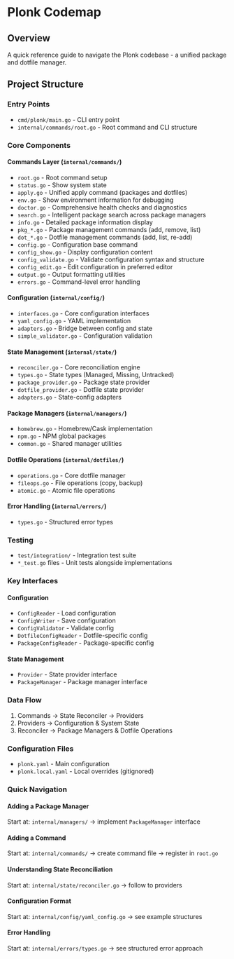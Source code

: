 # Plonk Codemap

## Overview
A quick reference guide to navigate the Plonk codebase - a unified package and dotfile manager.

## Project Structure

### Entry Points
- `cmd/plonk/main.go` - CLI entry point
- `internal/commands/root.go` - Root command and CLI structure

### Core Components

#### Commands Layer (`internal/commands/`)
- `root.go` - Root command setup
- `status.go` - Show system state
- `apply.go` - Unified apply command (packages and dotfiles)
- `env.go` - Show environment information for debugging
- `doctor.go` - Comprehensive health checks and diagnostics
- `search.go` - Intelligent package search across package managers
- `info.go` - Detailed package information display
- `pkg_*.go` - Package management commands (add, remove, list)
- `dot_*.go` - Dotfile management commands (add, list, re-add)
- `config.go` - Configuration base command
- `config_show.go` - Display configuration content
- `config_validate.go` - Validate configuration syntax and structure
- `config_edit.go` - Edit configuration in preferred editor
- `output.go` - Output formatting utilities
- `errors.go` - Command-level error handling

#### Configuration (`internal/config/`)
- `interfaces.go` - Core configuration interfaces
- `yaml_config.go` - YAML implementation
- `adapters.go` - Bridge between config and state
- `simple_validator.go` - Configuration validation

#### State Management (`internal/state/`)
- `reconciler.go` - Core reconciliation engine
- `types.go` - State types (Managed, Missing, Untracked)
- `package_provider.go` - Package state provider
- `dotfile_provider.go` - Dotfile state provider
- `adapters.go` - State-config adapters

#### Package Managers (`internal/managers/`)
- `homebrew.go` - Homebrew/Cask implementation
- `npm.go` - NPM global packages
- `common.go` - Shared manager utilities

#### Dotfile Operations (`internal/dotfiles/`)
- `operations.go` - Core dotfile manager
- `fileops.go` - File operations (copy, backup)
- `atomic.go` - Atomic file operations

#### Error Handling (`internal/errors/`)
- `types.go` - Structured error types

### Testing
- `test/integration/` - Integration test suite
- `*_test.go` files - Unit tests alongside implementations

### Key Interfaces

#### Configuration
- `ConfigReader` - Load configuration
- `ConfigWriter` - Save configuration  
- `ConfigValidator` - Validate config
- `DotfileConfigReader` - Dotfile-specific config
- `PackageConfigReader` - Package-specific config

#### State Management
- `Provider` - State provider interface
- `PackageManager` - Package manager interface

### Data Flow
1. Commands → State Reconciler → Providers
2. Providers → Configuration & System State
3. Reconciler → Package Managers & Dotfile Operations

### Configuration Files
- `plonk.yaml` - Main configuration
- `plonk.local.yaml` - Local overrides (gitignored)

### Quick Navigation

#### Adding a Package Manager
Start at: `internal/managers/` → implement `PackageManager` interface

#### Adding a Command
Start at: `internal/commands/` → create command file → register in `root.go`

#### Understanding State Reconciliation
Start at: `internal/state/reconciler.go` → follow to providers

#### Configuration Format
Start at: `internal/config/yaml_config.go` → see example structures

#### Error Handling
Start at: `internal/errors/types.go` → see structured error approach